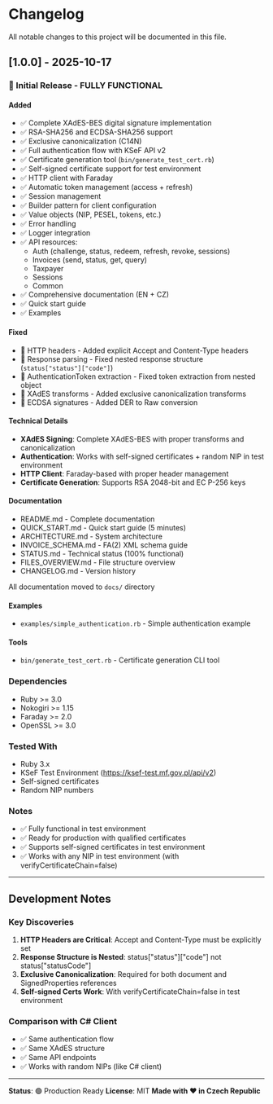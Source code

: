 # Changelog

All notable changes to this project will be documented in this file.

## [1.0.0] - 2025-10-17

### 🎉 Initial Release - FULLY FUNCTIONAL

#### Added
- ✅ Complete XAdES-BES digital signature implementation
- ✅ RSA-SHA256 and ECDSA-SHA256 support
- ✅ Exclusive canonicalization (C14N)
- ✅ Full authentication flow with KSeF API v2
- ✅ Certificate generation tool (`bin/generate_test_cert.rb`)
- ✅ Self-signed certificate support for test environment
- ✅ HTTP client with Faraday
- ✅ Automatic token management (access + refresh)
- ✅ Session management
- ✅ Builder pattern for client configuration
- ✅ Value objects (NIP, PESEL, tokens, etc.)
- ✅ Error handling
- ✅ Logger integration
- ✅ API resources:
  - Auth (challenge, status, redeem, refresh, revoke, sessions)
  - Invoices (send, status, get, query)
  - Taxpayer
  - Sessions
  - Common
- ✅ Comprehensive documentation (EN + CZ)
- ✅ Quick start guide
- ✅ Examples

#### Fixed
- 🐛 HTTP headers - Added explicit Accept and Content-Type headers
- 🐛 Response parsing - Fixed nested response structure (`status["status"]["code"]`)
- 🐛 AuthenticationToken extraction - Fixed token extraction from nested object
- 🐛 XAdES transforms - Added exclusive canonicalization transforms
- 🐛 ECDSA signatures - Added DER to Raw conversion

#### Technical Details
- **XAdES Signing**: Complete XAdES-BES with proper transforms and canonicalization
- **Authentication**: Works with self-signed certificates + random NIP in test environment
- **HTTP Client**: Faraday-based with proper header management
- **Certificate Generation**: Supports RSA 2048-bit and EC P-256 keys

#### Documentation
- README.md - Complete documentation
- QUICK_START.md - Quick start guide (5 minutes)
- ARCHITECTURE.md - System architecture
- INVOICE_SCHEMA.md - FA(2) XML schema guide
- STATUS.md - Technical status (100% functional)
- FILES_OVERVIEW.md - File structure overview
- CHANGELOG.md - Version history

All documentation moved to `docs/` directory

#### Examples
- `examples/simple_authentication.rb` - Simple authentication example

#### Tools
- `bin/generate_test_cert.rb` - Certificate generation CLI tool

### Dependencies
- Ruby >= 3.0
- Nokogiri >= 1.15
- Faraday >= 2.0
- OpenSSL >= 3.0

### Tested With
- Ruby 3.x
- KSeF Test Environment (https://ksef-test.mf.gov.pl/api/v2)
- Self-signed certificates
- Random NIP numbers

### Notes
- ✅ Fully functional in test environment
- ✅ Ready for production with qualified certificates
- ✅ Supports self-signed certificates in test environment
- ✅ Works with any NIP in test environment (with verifyCertificateChain=false)

---

## Development Notes

### Key Discoveries
1. **HTTP Headers are Critical**: Accept and Content-Type must be explicitly set
2. **Response Structure is Nested**: status["status"]["code"] not status["statusCode"]
3. **Exclusive Canonicalization**: Required for both document and SignedProperties references
4. **Self-signed Certs Work**: With verifyCertificateChain=false in test environment

### Comparison with C# Client
- ✅ Same authentication flow
- ✅ Same XAdES structure
- ✅ Same API endpoints
- ✅ Works with random NIPs (like C# client)

---

**Status**: 🟢 Production Ready
**License**: MIT
**Made with ❤️ in Czech Republic**
